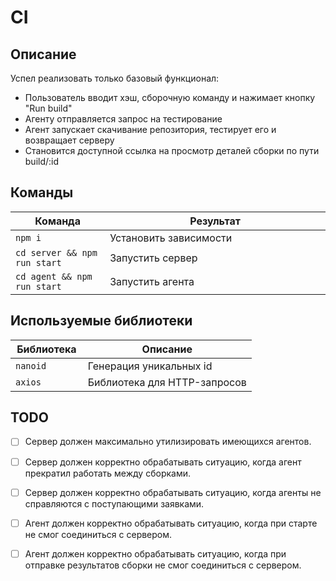# CI

## Описание

Успел реализовать только базовый функционал:

* Пользователь вводит хэш, сборочную команду и нажимает кнопку "Run build"
* Агенту отправляется запрос на тестирование
* Агент запускает скачивание репозитория, тестирует его и возвращает серверу
* Становится доступной ссылка на просмотр деталей сборки по пути build/:id



## Команды

<table>
  <thead>
    <tr>
      <th>Команда</th>
      <th>Результат</th>
    </tr>
  </thead>
  <tbody>
    <tr>
      <td width="30%"><code>npm i</code></td>
      <td>Установить зависимости</td>
    </tr>
    <tr>
      <td><code>cd server && npm run start</code></td>
      <td>Запустить сервер</td>
    </tr>
    <tr>
      <td><code>cd agent && npm run start</code></td>
      <td>Запустить агента</td>
    </tr>
  </tbody>
</table>

## Используемые библиотеки

<table>
  <thead>
    <tr>
      <th>Библиотека</th>
      <th>Описание</th>
    </tr>
  </thead>
  <tbody>
    <tr>
      <td width="30%"><code>nanoid</code></td>
      <td>Генерация уникальных id</td>
    </tr>
    <tr>
      <td><code>axios</code></td>
      <td>Библиотека для HTTP-запросов</td>
    </tr>
  </tbody>
</table>

## TODO

* [ ] Сервер должен максимально утилизировать имеющихся агентов.
* [ ] Сервер должен корректно обрабатывать ситуацию, когда агент прекратил работать между сборками.
* [ ] Сервер должен корректно обрабатывать ситуацию, когда агенты не справляются с поступающими заявками.
* [ ] Агент должен корректно обрабатывать ситуацию, когда при старте не смог соединиться с сервером.
* [ ] Агент должен корректно обрабатывать ситуацию, когда при отправке результатов сборки не смог соединиться с сервером.




